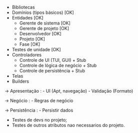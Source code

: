 - Bibliotecas
 - Domínios (tipos básicos) [OK]
 - Entidades [OK]
	- Gerente de sistema [OK]
	- Gerente de projeto [OK]
	- Desenvolvedor [OK]
	- Projeto [OK]
	- Fase [OK]
 - Testes de unidade [OK]
 - Controladores
	- Controle de UI (TUI, GUI) + Stub
	- Controle de lógica de negócio + Stub
	- Controle de persistência + Stub
 - Telas
 - Builders

-> Apresentação :
	- UI (Apt, navegação)
	- Validação (Formato)

-> Negócio :
	- Regras de negócio

-> Persistência :
	- Persistir dados

- Testes de devs no projeto;
- Testes de outros atributos nao necessarios do projeto.

